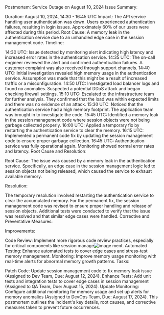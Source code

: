Postmortem: Service Outage on August 10, 2024
Issue Summary:

Duration: August 10, 2024, 14:30 - 16:45 UTC
Impact: The API service handling user authentication was down. Users experienced authentication failures, resulting in login issues. Approximately 60% of our users were affected during this period.
Root Cause: A memory leak in the authentication service due to an unhandled edge case in the session management code.
Timeline:

14:30 UTC: Issue detected by monitoring alert indicating high latency and increased error rates in the authentication service.
14:35 UTC: The on-call engineer reviewed the alert and confirmed authentication failures. A customer complaint was also received through support channels.
14:40 UTC: Initial investigation revealed high memory usage in the authentication service. Assumption was made that this might be a result of increased traffic or a misconfiguration.
14:50 UTC: Investigated load balancer logs and found no anomalies. Suspected a potential DDoS attack and began checking firewall settings.
15:10 UTC: Escalated to the infrastructure team for further analysis. They confirmed that the load was within expected limits and there was no evidence of an attack.
15:30 UTC: Noticed that the authentication service had a high memory footprint. The application team was brought in to investigate the code.
15:45 UTC: Identified a memory leak in the session management code where session objects were not being garbage collected properly.
16:00 UTC: Applied a temporary fix by restarting the authentication service to clear the memory.
16:15 UTC: Implemented a permanent code fix by updating the session management code to ensure proper garbage collection.
16:45 UTC: Authentication service was fully operational again. Monitoring showed normal error rates and latency.
Root Cause and Resolution:

Root Cause: The issue was caused by a memory leak in the authentication service. Specifically, an edge case in the session management logic led to session objects not being released, which caused the service to exhaust available memory.

Resolution:

The temporary resolution involved restarting the authentication service to clear the accumulated memory.
For the permanent fix, the session management code was revised to ensure proper handling and release of session objects. Additional tests were conducted to verify that the issue was resolved and that similar edge cases were handled.
Corrective and Preventative Measures:

Improvements:

Code Review: Implement more rigorous code review practices, especially for critical components like session manage![image](https://github.com/user-attachments/assets/80801cc9-4b2b-40c5-b5f7-aa7d80523c3d)
ment.
Automated Testing: Enhance automated tests to cover edge cases and stress-test memory management.
Monitoring: Improve memory usage monitoring with real-time alerts for abnormal memory growth patterns.
Tasks:

Patch Code: Update session management code to fix memory leak issue (Assigned to Dev Team, Due: August 12, 2024).
Enhance Tests: Add unit tests and integration tests to cover edge cases in session management (Assigned to QA Team, Due: August 15, 2024).
Update Monitoring: Configure additional monitoring for memory usage and set up alerts for memory anomalies (Assigned to DevOps Team, Due: August 17, 2024).
This postmortem outlines the incident's key details, root causes, and corrective measures taken to prevent future occurrences.
